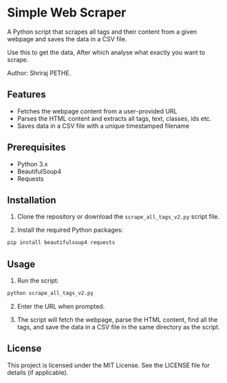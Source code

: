 # Simple Web Scraper

A Python script that scrapes all tags and their content from a given webpage and saves the data in a CSV file.

Use this to get the data, After which analyse what exactly you want to scrape.

Author: Shriraj PETHE.

## Features

- Fetches the webpage content from a user-provided URL
- Parses the HTML content and extracts all tags, text, classes, ids etc.
- Saves data in a CSV file with a unique timestamped filename

## Prerequisites

- Python 3.x
- BeautifulSoup4
- Requests

## Installation

1. Clone the repository or download the `scrape_all_tags_v2.py` script file.

2. Install the required Python packages:

```bash
pip install beautifulsoup4 requests
```

## Usage

1. Run the script:

```bash
python scrape_all_tags_v2.py
```

2. Enter the URL when prompted.

3. The script will fetch the webpage, parse the HTML content, find all the tags, and save the data in a CSV file in the same directory as the script.

## License

This project is licensed under the MIT License. See the LICENSE file for details (if applicable).